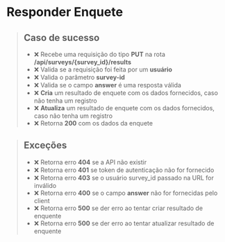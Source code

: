 # Responder Enquete

> ## Caso de sucesso
> - ❌ Recebe uma requisição do tipo **PUT** na rota **/api/surveys/{survey_id}/results** 
> - ❌ Valida se a requisição foi feita por um **usuário**
> - ❌ Valida o parâmetro **survey-id**
> - ❌ Valida se o campo **answer** é uma resposta válida
> - ❌ **Cria** um resultado de enquete com os dados fornecidos, caso não tenha um registro
> - ❌ **Atualiza** um resultado de enquete com os dados fornecidos, caso não tenha um registro
> - ❌ Retorna  **200** com os dados da enquete

> ## Exceções
> - ❌ Retorna erro **404** se a API não existir
> - ❌ Retorna erro **401** se  token de autenticação não for fornecido
> - ❌ Retorna erro **403** se o usuário survey_id passado na URL for inválido
> - ❌ Retorna erro **400** se o campo **answer** não for fornecidas pelo client
> - ❌ Retorna erro **500** se der erro ao tentar criar resultado de enquente
> - ❌ Retorna erro **500** se der erro ao tentar atualizar resultado de enquente